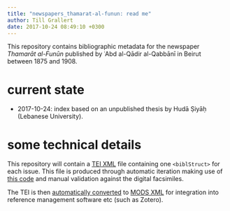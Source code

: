 ```yaml
---
title: "newspapers_thamarat-al-funun: read me"
author: Till Grallert
date: 2017-10-24 08:49:10 +0300
---
```


This repository contains bibliographic metadata for the newspaper *Thamarāt al-Funūn* published by ʿAbd al-Qādir al-Qabbānī in Beirut between 1875 and 1908. 

# current state

- 2017-10-24: index based on an unpublished thesis by Hudā Ṣiyāḥ (Lebanese University).

# some technical details

This repository will contain a [TEI XML]() file containing one `<biblStruct>` for each issue. This file is produced through automatic iteration making use of [this code](https://www.github.com/OpenArabicPE/generate_metadata-through-iteration) and manual validation against the digital facsimiles.

The TEI is then [automatically converted](https://www.github.com/OpenArabicPE/convert_tei-to-mods) to [MODS XML]() for integration into reference management software etc (such as Zotero).
